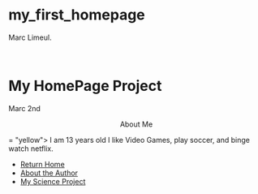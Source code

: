 # my_first_homepage
 Marc Limeul. 
<head><title> Biology</title>
</head>
<br
<hr>
<h1> My HomePage Project </h1>
<p> Marc  2nd </P>
<p> <center> About Me </center></p>
<a
<body bgcolor= "Blue" >
</body>
<p> <font color>= "yellow"> I am 13 years old I like Video Games, play soccer, and binge watch netflix. </font</P>
<!DOCTYPE html>
<html>
<head>
<title>Navigation Bar Exampe</title
<link rel="stylesheet" type="text/css" href="css/navigation_bar.css">
<meta name="description" content="Navigation Bar Example">
<meta name="keywords" content="html,css,school,project,science,computers,technology">
<meta name="author" content="Ryan Kelley">
</head>
<body>
<ul>
<li><a href="index.html">Return Home</a></li>
<li><a href="about_me.html">About the Author</a></li>
<li><a href="science.html">My Science Project</a></li>
</ul>


</body>
</html>
